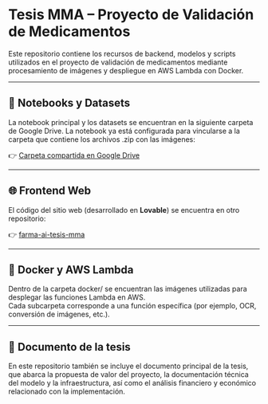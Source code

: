﻿# Tesis MMA – Proyecto de Validación de Medicamentos

Este repositorio contiene los recursos de backend, modelos y scripts utilizados en el proyecto de validación de medicamentos mediante procesamiento de imágenes y despliegue en AWS Lambda con Docker. 

---

## 📂 Notebooks y Datasets

La notebook principal y los datasets se encuentran en la siguiente carpeta de Google Drive. La notebook ya está configurada para vincularse a la carpeta que contiene los archivos .zip con las imágenes:  

👉 [Carpeta compartida en Google Drive](https://drive.google.com/drive/u/0/folders/1yg2mTNCvHuE2C_PPlhhzMm9Xf7T6MWhw?q=sharedwith:public%20parent:1yg2mTNCvHuE2C_PPlhhzMm9Xf7T6MWhw)

---

## 🌐 Frontend Web

El código del sitio web (desarrollado en **Lovable**) se encuentra en otro repositorio:  

👉 [farma-ai-tesis-mma](https://github.com/matiaspremioprado/farma-ai-tesis-mma)

---

## 🐳 Docker y AWS Lambda

Dentro de la carpeta docker/ se encuentran las imágenes utilizadas para desplegar las funciones Lambda en AWS.  
Cada subcarpeta corresponde a una función específica (por ejemplo, OCR, conversión de imágenes, etc.).

---

## 📄 Documento de la tesis

En este repositorio también se incluye el documento principal de la tesis, que abarca la propuesta de valor del proyecto, la documentación técnica del modelo y la infraestructura, así como el análisis financiero y económico relacionado con la implementación.
